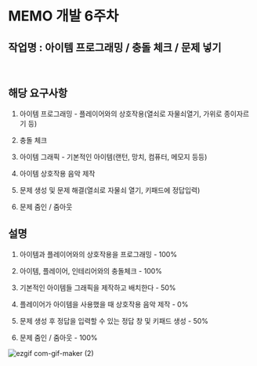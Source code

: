 # MEMO 개발 6주차

## 작업명 : 아이템 프로그래밍 / 충돌 체크 / 문제 넣기

<br>

## 해당 요구사항

1) 아이템 프로그래밍 - 플레이어와의 상호작용(열쇠로 자물쇠열기, 가위로 종이자르기 등)

2) 충돌 체크

3) 아이템 그래픽 - 기본적인 아이템(랜턴, 망치, 컴퓨터, 메모지 등등)

4) 아이템 상호작용 음악 제작

5) 문제 생성 및 문제 해결(열쇠로 자물쇠 열기, 키패드에 정답입력)

6) 문제 줌인 / 줌아웃


## 설명

1) 아이템과 플레이어와의 상호작용을 프로그래밍 - 100%

2) 아이템, 플레이어, 인테리어와의 충돌체크 - 100%

3) 기본적인 아이템들 그래픽을 제작하고 배치한다 - 50%

4) 플레이어가 아이템을 사용했을 때 상호작용 음악 제작 - 0%

5) 문제 생성 후 정답을 입력할 수 있는 정답 창 및 키패드 생성 - 50%

6) 문제 줌인 / 줌아웃 - 100%

![ezgif com-gif-maker (2)](https://user-images.githubusercontent.com/71679798/102081218-3d80f000-3e53-11eb-8ec4-6d8321bcaf10.gif)
